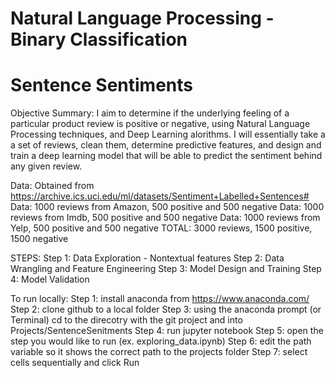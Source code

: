 # Natural Language Processing - Binary Classification
# Sentence Sentiments

Objective Summary: I aim to determine if the underlying feeling of a particular product review is positive or negative, using Natural Language Processing techniques, and Deep Learning alorithms. I will essentially take a a set of reviews, clean them, determine predictive features, and design and train a deep learning model that will be able to predict the sentiment behind any given review.

Data: Obtained from https://archive.ics.uci.edu/ml/datasets/Sentiment+Labelled+Sentences# 
Data: 1000 reviews from Amazon, 500 positive and 500 negative
Data: 1000 reviews from Imdb, 500 positive and 500 negative
Data: 1000 reviews from Yelp, 500 positive and 500 negative
TOTAL: 3000 reviews, 1500 positive, 1500 negative

STEPS:
Step 1: Data Exploration - Nontextual features
Step 2: Data Wrangling and Feature Engineering
Step 3: Model Design and Training
Step 4: Model Validation

To run locally:
Step 1: install anaconda from https://www.anaconda.com/
Step 2: clone github to a local folder
Step 3: using the anaconda prompt (or Terminal) cd to the direcotry with the git project and into Projects/SentenceSenitments
Step 4: run jupyter notebook
Step 5: open the step you would like to run (ex. exploring_data.ipynb)
Step 6: edit the path variable so it shows the correct path to the projects folder
Step 7: select cells sequentially and click Run
